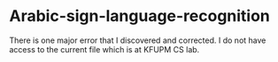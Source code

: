 # Arabic-sign-language-recognition
There is one major error that I discovered and corrected. I do not have access to the current file which is at KFUPM CS lab.
